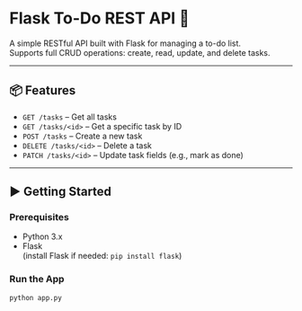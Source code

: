 # Flask To-Do REST API 📝

A simple RESTful API built with Flask for managing a to-do list.  
Supports full CRUD operations: create, read, update, and delete tasks.

---

## 📦 Features

- `GET /tasks` – Get all tasks  
- `GET /tasks/<id>` – Get a specific task by ID  
- `POST /tasks` – Create a new task  
- `DELETE /tasks/<id>` – Delete a task  
- `PATCH /tasks/<id>` – Update task fields (e.g., mark as done)

---

## ▶️ Getting Started

### Prerequisites

- Python 3.x  
- Flask  
(install Flask if needed: `pip install flask`)

### Run the App

```bash
python app.py
